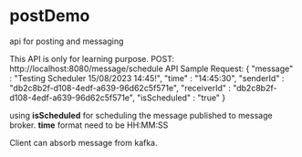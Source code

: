 # postDemo
api for posting and messaging

This API is only for learning purpose.
POST: http://localhost:8080/message/schedule
API Sample Request:
{
    "message" : "Testing Scheduler 15/08/2023 14:45!",
    "time" : "14:45:30",
    "senderId" : "db2c8b2f-d108-4edf-a639-96d62c5f571e",
    "receiverId" : "db2c8b2f-d108-4edf-a639-96d62c5f571e",
    "isScheduled" : "true"
}

using **isScheduled** for scheduling the message published to message broker. **time** format need to be HH:MM:SS

Client can absorb message from kafka.
